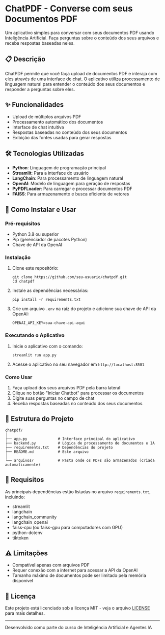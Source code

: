 # ChatPDF - Converse com seus Documentos PDF

Um aplicativo simples para conversar com seus documentos PDF usando Inteligência Artificial. Faça perguntas sobre o conteúdo dos seus arquivos e receba respostas baseadas neles.

## 📋 Descrição

ChatPDF permite que você faça upload de documentos PDF e interaja com eles através de uma interface de chat. O aplicativo utiliza processamento de linguagem natural para entender o conteúdo dos seus documentos e responder a perguntas sobre eles.

## ✨ Funcionalidades

- Upload de múltiplos arquivos PDF
- Processamento automático dos documentos
- Interface de chat intuitiva
- Respostas baseadas no conteúdo dos seus documentos
- Exibição das fontes usadas para gerar respostas

## 🛠️ Tecnologias Utilizadas

- **Python**: Linguagem de programação principal
- **Streamlit**: Para a interface do usuário
- **LangChain**: Para processamento de linguagem natural
- **OpenAI**: Modelo de linguagem para geração de respostas
- **PyPDFLoader**: Para carregar e processar documentos PDF
- **FAISS**: Para armazenamento e busca eficiente de vetores

## 🚀 Como Instalar e Usar

### Pré-requisitos
- Python 3.8 ou superior
- Pip (gerenciador de pacotes Python)
- Chave de API da OpenAI

### Instalação

1. Clone este repositório:
   ```
   git clone https://github.com/seu-usuario/chatpdf.git
   cd chatpdf
   ```

2. Instale as dependências necessárias:
   ```
   pip install -r requirements.txt
   ```

3. Crie um arquivo `.env` na raiz do projeto e adicione sua chave de API da OpenAI:
   ```
   OPENAI_API_KEY=sua-chave-api-aqui
   ```

### Executando o Aplicativo

1. Inicie o aplicativo com o comando:
   ```
   streamlit run app.py
   ```

2. Acesse o aplicativo no seu navegador em `http://localhost:8501`

### Como Usar

1. Faça upload dos seus arquivos PDF pela barra lateral
2. Clique no botão "Iniciar Chatbot" para processar os documentos
3. Digite suas perguntas no campo de chat
4. Receba respostas baseadas no conteúdo dos seus documentos

## 📁 Estrutura do Projeto

```
chatpdf/
│
├── app.py              # Interface principal do aplicativo
├── backend.py          # Lógica de processamento de documentos e IA
├── requirements.txt    # Dependências do projeto
├── README.md           # Este arquivo
│
└── arquivos/           # Pasta onde os PDFs são armazenados (criada automaticamente)
```

## 📝 Requisitos

As principais dependências estão listadas no arquivo `requirements.txt`, incluindo:
- streamlit
- langchain
- langchain_community
- langchain_openai
- faiss-cpu (ou faiss-gpu para computadores com GPU)
- python-dotenv
- tiktoken

## ⚠️ Limitações

- Compatível apenas com arquivos PDF
- Requer conexão com a internet para acessar a API da OpenAI
- Tamanho máximo de documentos pode ser limitado pela memória disponível

## 📜 Licença

Este projeto está licenciado sob a licença MIT - veja o arquivo [LICENSE](LICENSE) para mais detalhes.


---

Desenvolvido como parte do curso de Inteligência Artificial e Agentes IA
